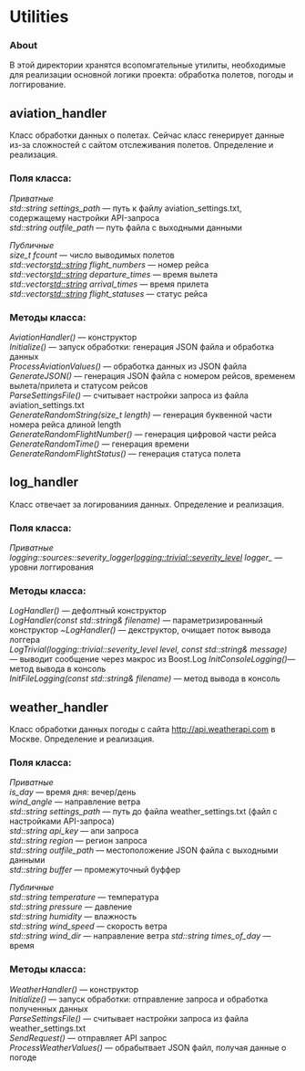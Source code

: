 # Utilities

### About
В этой директории хранятся всопомгательные утилиты, необходимые для реализации основной логики проекта: обработка полетов, погоды и логгирование.

## aviation_handler
Класс обработки данных о полетах. Сейчас класс генерирует данные из-за сложностей с сайтом отслеживания полетов. Определение и реализация.
### Поля класса:
*Приватные*\
*std::string settings_path* — путь к файлу aviation_settings.txt, содержащему настройки API-запроса\
*std::string outfile_path* — путь файла с выходными данными

*Публичные*\
*size_t fcount* — число выводимых полетов\
*std::vector<std::string> flight_numbers* — номер рейса\
*std::vector<std::string> departure_times* — время вылета\
*std::vector<std::string> arrival_times* — время прилета\
*std::vector<std::string> flight_statuses* — статус рейса
    
### Методы класса:
*AviationHandler()* — конструктор\
*Initialize()* — запуск обработки: генерация JSON файла и обработка данных\
*ProcessAviationValues()* — обработка данных из JSON файла\
*GenerateJSON()* — генерация JSON файла с номером рейсов, временем вылета/прилета и статусом рейсов\
*ParseSettingsFile()* — считывает настройки запроса из файла aviation_settings.txt\
*GenerateRandomString(size_t length)* — генерация буквенной части номера рейса длиной length\
*GenerateRandomFlightNumber()* — генерация цифровой части рейса\
*GenerateRandomTime()* — генерация времени\
*GenerateRandomFlightStatus()* — генерация статуса полета

## log_handler
Класс отвечает за логированиия данных. Определение и реализация.
### Поля класса:
*Приватные*\
*logging::sources::severity_logger<logging::trivial::severity_level> logger_* — уровни логгирования

### Методы класса:
*LogHandler()* — дефолтный конструктор\
*LogHandler(const std::string& filename)* — параметризированный конструктор
*~LogHandler()* — декструктор, очищает поток вывода логгера\
*LogTrivial(logging::trivial::severity_level level, const std::string& message)* — выводит сообщение через макрос из Boost.Log
*InitConsoleLogging()*— метод вывода в консоль\
*InitFileLogging(const std::string& filename)* —  метод вывода в консоль

## weather_handler
Класс обработки данных погоды с сайта http://api.weatherapi.com в Москве. Определение и реализация.
### Поля класса:
*Приватные*  
*is_day* — время дня: вечер/день\
*wind_angle* — направление ветра\
*std::string settings_path* — путь до файла weather_settings.txt (файл с настройками API-запроса)\
*std::string api_key* — апи запроса\
*std::string region* — регион запроса\
*std::string outfile_path* — местоположение JSON файла с выходными данными\
*std::string buffer* — промежуточный буффер
 
*Публичные*  
*std::string temperature* — температура\
*std::string pressure* — давление\
*std::string humidity* — влажность  
*std::string wind_speed* — скорость ветра\
*std::string wind_dir* — направление ветра
*std::string times_of_day* — время
### Методы класса:
*WeatherHandler()* — конструктор\
*Initialize()* — запуск обработки: отправление запроса и обработка полученных данных\
*ParseSettingsFile()* — считывает настройки запроса из файла weather_settings.txt\
*SendRequest()* — отправляет API запрос\
*ProcessWeatherValues()* — обрабытвает JSON файл, получая данные о погоде

